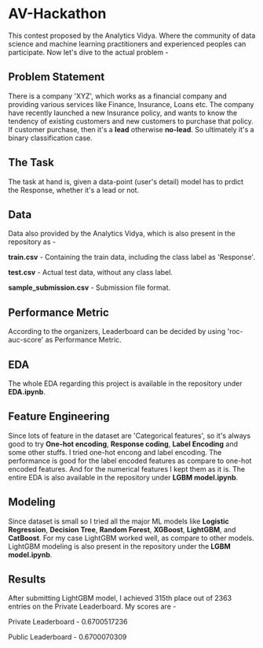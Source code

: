 # AV-Hackathon

This contest proposed by the Analytics Vidya. Where the community of data science and machine learning practitioners and experienced peoples can participate. Now let's dive to the actual problem -

## Problem Statement

There is a company 'XYZ', which works as a financial company and providing various services like Finance, Insurance, Loans etc. The company have recently launched a new Insurance policy, and wants to know the tendency of existing customers and new customers to purchase that policy. If customer purchase, then it's a **lead** otherwise **no-lead**. So ultimately it's a binary classification case.

## The Task

The task at hand is, given a data-point (user's detail) model has to prdict the Response, whether it's a lead or not.

## Data

Data also provided by the Analytics Vidya, which is also present in the repository as -

**train.csv** - Containing the train data, including the class label as 'Response'.

**test.csv** - Actual test data, without any class label.

**sample_submission.csv** - Submission file format.

## Performance Metric

According to the organizers, Leaderboard can be decided by using 'roc-auc-score' as Performance Metric.

## EDA

The whole EDA regarding this project is available in the repository under **EDA.ipynb**.

## Feature Engineering

Since lots of feature in the dataset are 'Categorical features', so it's always good to try **One-hot encoding**, **Response coding**, **Label Encoding** and some other stuffs. I tried one-hot encong and label encoding. The performance is good for the label encoded features as compare to one-hot encoded features. And for the numerical features I kept them as it is. The entire EDA is also available in the repository under **LGBM model.ipynb**.

## Modeling

Since dataset is small so I tried all the major ML models like **Logistic Regression**, **Decision Tree**, **Random Forest**, **XGBoost**, **LightGBM**, and **CatBoost**. For my case LightGBM worked well, as compare to other models. LightGBM modeling is also present in the repository under the **LGBM model.ipynb**.

## Results

After submitting LightGBM model, I achieved 315th place out of 2363 entries on the Private Leaderboard. My scores are -

Private Leaderboard - 0.6700517236

Public Leaderboard - 0.6700070309

